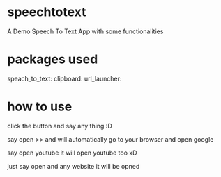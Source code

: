 # speechtotext

A Demo Speech To Text  App with some functionalities 

# packages used 

speach_to_text: 
clipboard: 
url_launcher:  

# how to use 

click the button and say any thing :D 

say open >> and will automatically go to your browser and open google

say open youtube it will open youtube too xD 

just say open and any website it will be opned 
